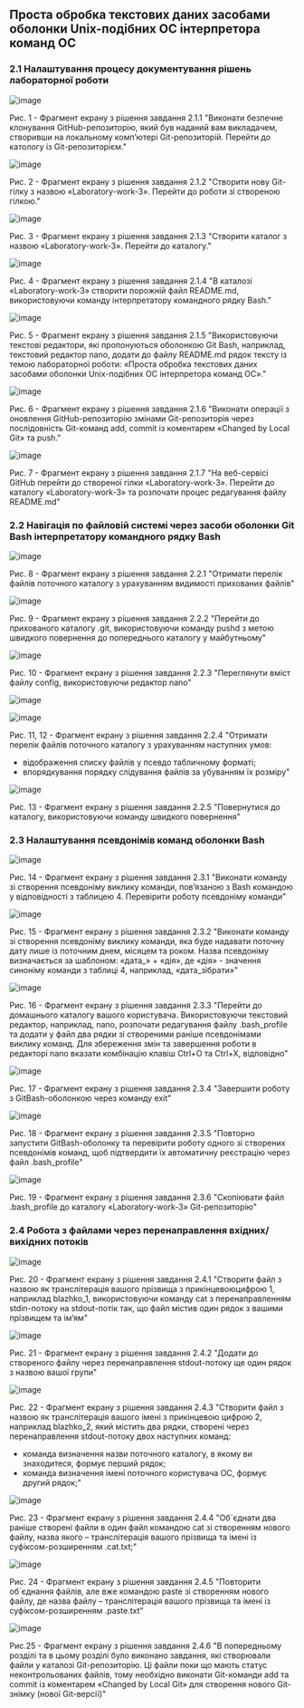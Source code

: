## Проста обробка текстових даних засобами оболонки Unix-подібних ОС інтерпретора команд ОС

### 2.1 Налаштування процесу документування рішень лабораторної роботи 

![image](https://github.com/zhkkk77/WebAR-Example/blob/Laboratory-work-3/photo_21.jpg)

Рис. 1 - Фрагмент екрану з рішення завдання 2.1.1 "Виконати безпечне клонування GitHub-репозиторію, який був наданий вам
викладачем, створивши на локальному комп’ютері Git-репозиторій. Перейти до катологу із Git-репозиторієм."

![image](https://github.com/zhkkk77/WebAR-Example/blob/Laboratory-work-3/photo_22.jpg)

Рис. 2 -  Фрагмент екрану з рішення завдання 2.1.2 "Створити нову Git-гілку з назвою «Laboratory-work-3». Перейти до роботи зі створеною гілкою."

![image](https://github.com/zhkkk77/WebAR-Example/blob/Laboratory-work-3/photo_23.jpg)

Рис. 3 -  Фрагмент екрану з рішення завдання 2.1.3 "Створити каталог з назвою «Laboratory-work-3». Перейти до каталогу."

![image](https://github.com/zhkkk77/WebAR-Example/blob/Laboratory-work-3/photo_24.jpg)

Рис. 4 -  Фрагмент екрану з рішення завдання 2.1.4 "В каталозі «Laboratory-work-3» створити порожній файл README.md, використовуючи команду інтерпретатору командного рядку Bash."

![image](https://github.com/zhkkk77/WebAR-Example/blob/Laboratory-work-3/photo_25.jpg)

Рис. 5 -  Фрагмент екрану з рішення завдання 2.1.5 "Використовуючи текстові редактори, які пропонуються оболонкою Git Bash, наприклад, текстовий редактор nano, додати до файлу README.md рядок тексту із темою лабораторної роботи: «Проста обробка текстових даних засобами оболонки Unix-подібних ОС інтерпретора команд ОС»."

![image](https://github.com/zhkkk77/WebAR-Example/blob/Laboratory-work-3/photo_26.jpg)

Рис. 6 -  Фрагмент екрану з рішення завдання 2.1.6 "Виконати операції з оновлення GitHub-репозиторію змінами Git-репозиторія через послідовність Git-команд add, commit із коментарем «Changed by Local Git» та push."

![image](https://github.com/zhkkk77/WebAR-Example/blob/Laboratory-work-3/photo_27.jpg)

Рис. 7 -  Фрагмент екрану з рішення завдання 2.1.7 "На веб-сервісі GitHub перейти до створеної гілки «Laboratory-work-3». Перейти до каталогу «Laboratory-work-3» та розпочати процес редагування файлу README.md"

### 2.2 Навігація по файловій системі через засоби оболонки Git Bash інтерпретатору командного рядку Bash

![image](https://github.com/zhkkk77/WebAR-Example/blob/Laboratory-work-3/photo_1.jpg)

Рис. 8 - Фрагмент екрану з рішення завдання 2.2.1 "Отримати перелік файлів поточного каталогу з урахуванням видимості прихованих файлів"

![image](https://github.com/zhkkk77/WebAR-Example/blob/Laboratory-work-3/photo_2.jpg)

Рис. 9 - Фрагмент екрану з рішення завдання 2.2.2 "Перейти до прихованого каталогу .git, використовуючи команду pushd з метою швидкого повернення до попереднього каталогу у майбутньому"

![image](https://github.com/zhkkk77/WebAR-Example/blob/Laboratory-work-3/photo_3.jpg)

Рис. 10 - Фрагмент екрану з рішення завдання 2.2.3 "Переглянути вміст файлу config, використовуючи редактор nano"

![image](https://github.com/zhkkk77/WebAR-Example/blob/Laboratory-work-3/photo_4.jpg)

![image](https://github.com/zhkkk77/WebAR-Example/blob/Laboratory-work-3/photo_5.jpg)


Рис. 11, 12 - Фрагмент екрану з рішення завдання 2.2.4 "Отримати перелік файлів поточного каталогу з урахуванням наступних умов:
- відображення списку файлів у псевдо табличному форматі;
- впорядкування порядку слідування файлів за убуванням їх розміру"

![image](https://github.com/zhkkk77/WebAR-Example/blob/Laboratory-work-3/photo_6.jpg)

Рис. 13 - Фрагмент екрану з рішення завдання 2.2.5 "Повернутися до каталогу, використовуючи команду швидкого повернення"

### 2.3 Налаштування псевдонімів команд оболонки Bash

![image](https://github.com/zhkkk77/WebAR-Example/blob/Laboratory-work-3/photo_31.jpg)

Рис. 14 - Фрагмент екрану з рішення завдання 2.3.1 "Виконати команду зі створення псевдоніму виклику команди, пов’язаною з Bash командою у відповідності з таблицею 4. Перевірити роботу псевдоніму команди"

![image](https://github.com/zhkkk77/WebAR-Example/blob/Laboratory-work-3/photo_32.jpg)

Рис. 15 - Фрагмент екрану з рішення завдання 2.3.2 "Виконати команду зі створення псевдоніму виклику команди, яка буде надавати поточну дату лише із поточним днем, місяцем та роком. Назва псевдоніму визначається за шаблоном: «дата_» + «дія», де «дія» - значення синоніму команди з таблиці 4, наприклад, «дата_зібрати»"

![image](https://github.com/zhkkk77/WebAR-Example/blob/Laboratory-work-3/photo_33.jpg)

Рис. 16 - Фрагмент екрану з рішення завдання 2.3.3 "Перейти до домашнього каталогу вашого користувача. Використовуючи текстовий редактор, наприклад, nano, розпочати редагування файлу .bash_profile та додати у файл два рядки зі створеними раніше псевдонімами виклику команд. Для збереження змін та завершення роботи в редакторі nano вказати комбінацію клавіш Ctrl+O та Ctrl+X, відповідно"

![image](https://github.com/zhkkk77/WebAR-Example/blob/Laboratory-work-3/photo_34.jpg)

Рис. 17 - Фрагмент екрану з рішення завдання 2.3.4 "Завершити роботу з GitBash-оболонкою через команду exit"

![image](https://github.com/zhkkk77/WebAR-Example/blob/Laboratory-work-3/photo_35.jpg)

Рис. 18 - Фрагмент екрану з рішення завдання 2.3.5 "Повторно запустити GitBash-оболонку та перевірити роботу одного зі створених псевдонімів команд, щоб підтвердити їх автоматичну реєстрацію через файл .bash_profile"

![image](https://github.com/zhkkk77/WebAR-Example/blob/Laboratory-work-3/photo_36.jpg)

Рис. 19 - Фрагмент екрану з рішення завдання 2.3.6 "Скопіювати файл .bash_profile до каталогу «Laboratory-work-3» Git-репозиторію"

### 2.4 Робота з файлами через перенаправлення вхідних/вихідних потоків

![image](https://github.com/zhkkk77/WebAR-Example/blob/Laboratory-work-3/ph1.jpg)

Рис. 20 - Фрагмент екрану з рішення завдання 2.4.1 "Створити файл з назвою як транслітерація вашого прізвища з прикінцевоюцифрою 1, наприклад blazhko_1, використовуючи команду cat з перенаправленням stdin-потоку на stdout-потік так, що файл містив один рядок з вашими прізвищем та ім’ям"

![image](https://github.com/zhkkk77/WebAR-Example/blob/Laboratory-work-3/ph2.jpg)

Рис. 21 - Фрагмент екрану з рішення завдання 2.4.2 "Додати до створеного файлу через перенаправлення stdout-потоку ще один рядок з назвою вашої групи"

![image](https://github.com/zhkkk77/WebAR-Example/blob/Laboratory-work-3/ph3.jpg)

Рис. 22 - Фрагмент екрану з рішення завдання 2.4.3 "Створити файл з назвою як транслітерація вашого імені з прикінцевою цифрою 2, наприклад blazhko_2, який містить два рядки, створені через перенаправлення stdout-потоку двох наступних команд:
- команда визначення назви поточного каталогу, в якому ви знаходитеся, формує перший рядок;
- команда визначення імені поточного користувача ОС, формує другий рядок;"

![image](https://github.com/zhkkk77/WebAR-Example/blob/Laboratory-work-3/ph4.jpg)

Рис. 23 - Фрагмент екрану з рішення завдання 2.4.4 "Об`єднати два раніше створені файли в один файл командою cat зі створенням нового файлу, назва якого – транслітерація вашого прізвища та імені із суфіксом-розширенням .cat.txt;"

![image](https://github.com/zhkkk77/WebAR-Example/blob/Laboratory-work-3/ph5.jpg)

Рис. 24 - Фрагмент екрану з рішення завдання 2.4.5 "Повторити об`єднання файлів, але вже командою paste зі створенням нового файлу, де назва файлу – транслітерація вашого прізвища та імені із суфіксом-розширенням .paste.txt"

![image](https://github.com/zhkkk77/WebAR-Example/blob/Laboratory-work-3/ph6.jpg)

Рис.25 - Фрагмент екрану з рішення завдання 2.4.6 "В попередньому розділі та в цьому розділі було виконано завдання, які створювали файли у каталозі Git-репозиторію. Ці файли поки що мають статус
неконтрольованих файлів, тому необхідно виконати Git-команди add та commit із коментарем «Changed by Local Git» для створення нового Git-знімку (нової Git-версії)"

























